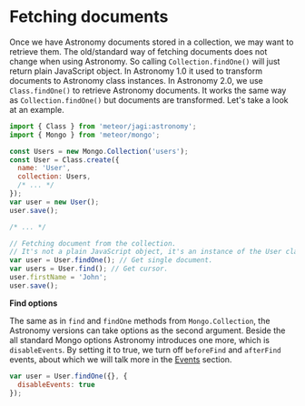 # Fetching documents

Once we have Astronomy documents stored in a collection, we may want to retrieve them. The old/standard way of fetching documents does not change when using Astronomy. So calling `Collection.findOne()` will just return plain JavaScript object. In Astronomy 1.0 it used to transform documents to Astronomy class instances. In Astronomy 2.0, we use `Class.findOne()` to retrieve Astronomy documents. It works the same way as `Collection.findOne()` but documents are transformed. Let's take a look at an example.

```js
import { Class } from 'meteor/jagi:astronomy';
import { Mongo } from 'meteor/mongo';

const Users = new Mongo.Collection('users');
const User = Class.create({
  name: 'User',
  collection: Users,
  /* ... */
});
var user = new User();
user.save();

/* ... */

// Fetching document from the collection.
// It's not a plain JavaScript object, it's an instance of the User class.
var user = User.findOne(); // Get single document.
var users = User.find(); // Get cursor.
user.firstName = 'John';
user.save();
```

**Find options**

The same as in `find` and `findOne` methods from `Mongo.Collection`, the Astronomy versions can take options as the second argument. Beside the all standard Mongo options Astronomy introduces one more, which is `disableEvents`. By setting it to true, we turn off `beforeFind` and `afterFind` events, about which we will talk more in the [Events](#events) section.

```js
var user = User.findOne({}, {
  disableEvents: true
});
```